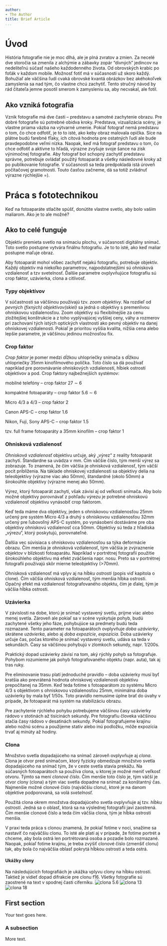 ```yaml
---
author:
- The Author
title: Brief Article
...
```


Úvod
====

História fotografie nie je moc dlhá, ale je plná zvratov a zmien. Za
necelé dve storočia sa zmenila z alchýmie a zábavky zopár “divných”
jedincov na nedeliteľnú súčasť našeho každodenného života. Od obrovských
krabíc po foťák v každom mobile. Možnosť fotiť má v súčasnosti už skoro
každý. Bohužiaľ ale väčšina ľudí cvaká obrovské kvantá obrázkov bez
akéhokoľvek zamyslenia sa nad tým, čo vlastne chcú zachytiť. Tento
stručný návod by rád čitateľa jemne posotil smerom k zamysleniu sa, aby
necvakal, ale fotil.

Ako vzniká fotografia
---------------------

Vznik fotografie má dve časti – predstavu a samotné zachytenie obrazu.
Pre dobré fotografie sú potrebné obidva kroky. Predstava, vizualizácia
scény, je vlastne priama väzba na výtvarné umenie. Pokiaľ fotograf nemá
predstavu o tom, čo chce odfotiť, je to to isté, ako keby obraz malovala
opička. Síce na plátne budú farebné fľaky, ich citová hodnota pre
ostatných ľudí ale bude pravdepodobne veľmi nízka. Naopak, keď má
fotograf predstavu o tom, čo chce odfotiť a aktívne to hľadá, výrazne
zvyšuje svoje šance na zisk výnimočnej fotografie. Aby fotograf bol
schopný zachytiť predstavu správne, potrebuje ovládať použitý fotoaparát
a všetky následovné kroky až po publikovanie fotografie. V súčasnosti sa
teda predpokladá istá úroveň počítačovej gramotnosti. Touto časťou
začneme, dá sa totiž zvládnuť výrazne rýchlejšie =).

Práca s fototechnikou
=====================

Keď na fotoaparáte stlačíte spúšť, donútite vlastne svetlo, aby bolo
vaším maliarom. Ako je to ale možné?

Ako to celé funguje
-------------------

Objektív premieta svetlo na snímaciu plochu, v súčasnosti digitálny
snímač. Toto svetlo postupne vytvára finálnu fotografiu. Je to to isté,
ako keď maliar postupne maľuje obraz.

Aby fotoaparát mohol vôbec zachytiť nejakú fotografiu, potrebuje
objektív. Každý objektív má niekoľko parametrov, najpodstatnejšími sú
ohnisková vzdialenosť a tzv svetelnosť. Ďalšie parametre ovplyvňujúce
fotografiu sú crop faktor, uzávierka, clona a citlivosť.

### Typy objektívov

V súčastnosti sa väčšinou používajú tzv. *zoom objektívy*. Na rozdieľ od
*pevných (fixných) objektívov(skiel)* sa jedná o objektívy s premenlivou
ohniskovou vzdialenosťou. Zoom objektívy sú flexibilnejšie za cenu
zložitejšiej konštrukcie a z toho vyplývajúcej vyššiej ceny, váhy a
rozmerov pri zachovaní tých istých optických vlastností ako pevný
objektív na danej ohniskovej vzdialenosti. Pokiaľ je prioritou vyššia
kvalita, nižšia cena alebo lepšie parametre, je väčšinou jedinou
možnosťou fix.

### Crop faktor

*Crop faktor* je pomer medzi dĺžkou uhlopriečky snímača s dĺžkou
uhlopriečky 35mm kinofilmového políčka. Toto číslo sa dá používať
napríklad pre porovnávanie ohniskových vzdialeností, hĺbiek ostrostí
objektívov a pod. Crop faktory najbežnejších systémov:

mobilné telefóny – crop faktor 27 $\sim$ 6

kompaktné fotoaparáty – crop faktor 5.6 $\sim$ 6

Micro 4/3 a 4/3 – crop faktor 2

Canon APS-C – crop faktor 1.6

Nikon, Fuji, Sony APS-C – crop faktor 1.5

tzv. full frame fotoaparáty a 35mm kinofilm – crop faktor 1

### Ohnisková vzdialenosť

*Ohnisková vzdialenosť* objektívu určuje, aký „výrez“ z reality
fotoaparát zachytí. Štandardne sa uvádza v mm. Čím väčšie číslo, tým
menší výrez sa zobrazuje. To znamená, že čím väčšia je ohnisková
vzdialenosť, tým väčší pocit priblíženia. Na táklade ohniskovej
vzdialenosti sa objektívy delia na teleobjektívy (výrazne viac ako
50mm), štandardné (okolo 50mm) a širokoúhle objektívy (výrazne menej ako
50mm).

Výrez, ktorý fotoaparát zachytí, však závisí aj od veľkosti snímača. Aby
bolo možné objektívy porovnávať z pohľadu výrezu je potrebné ohniskovú
vzdialenosť objektívu vynásobiť crop faktorom.

Keď teda máme dva objektívy, jeden s ohniskovou vzdialenosťou 25mm
určený pre systém Micro 4/3 a druhý s ohniskovou vzdialenosťou 32mm
určený pre ľubovoľný APS-C systém, po vynásobení dostáváme pre oba
objektívy ohniskovú vzdialenosť cca 50mm. Objektívy sú teda z hľadiska
„výrezu“, ktorý poskytujú, porovnateľné.

Ďalšia vec súvisiaca s ohniskovou vzdialenosťou sa týka deformácie
obrazu. Čím menšia je ohnisková vzdialenosť, tým väčšia je zvýraznenie
objektov v blízkosti fotoaparátu. Napríklad v portrétnej fotografii
použitie širokoúhleho objektívu má efekt zväčšenia napr. nosu. Preto sa
v portrétnej fotografii používajú skôr mierne teleobjektívy (\>70mm).

Ohnisková vzdialenosť má vplyv aj na *hĺbku ostrosti* (popis viď
kapitola o clone). Čím väčšia ohnisková vzdialenosť, tým menšia hĺbka
ostrosti. Opačný efekt má vzdialenosť fotografovaného objektu, čím je
ďalej, tým je väčšia hĺbka ostrosti.

### Uzávierka

V závislosti na dobe, ktorú je snímač vystavený svetlu, prijme viac
alebo menej svetla. Zároveň ale pokiaľ sa v scéne vyskytuje pohyb, budú
zachytené všetky jeho fáze, pohybujúce sa predmety budú teda rozmazané.
Tento parameter na fotoaparátoch ovplyvňuje *doba uzávierky*, skrátene
*uzávierka*, alebo aj *doba expozície*, *expozícia*. Doba uzávierky
určuje čas, počas ktorého je snímač vystavený svetlu, udáva sa teda v
sekundách. Časy sa väčšinou pohybujú v zlomkoch sekundy, napr. 1/200s.

Praktický dopad uzávierky závisí na tom, aký rýchly pohyb sa
fotografuje. Pohybom rozumieme jak pohyb fotografovaného objektu (napr.
auta), tak aj tras ruky.

Pre eliminovanie trasu platí jednoduché pravidlo – doba uzávierky musí
byť kratšia ako prevrátená hodnota ohniskovej vzdialenosti objektívu
prepočítanej na 35mm. Keď teda fotíme s fotoaparátom zo systému Micro
4/3 s objektívom s ohniskovou vzdialenosťou 25mm, minimálna doba
uzávierky by mala byť 1/50s. Toto pravidlo nemusíme úplne brať do úvahy
v prípade, že fotoaparát má systém na stabilizáciu obrazu.

Pre zachytenie rýchleho pohybu potrebujeme väčšinou časy uzávierky
rádovo v stotinách až tisícinách sekundy. Pre fotografiu človeka
väčšinou stačia časy rádovo v desatinách sekundy. Pokiaľ fotografujeme
krajinu alebo nožnú scénu a použijeme statív alebo inú podložku, môže
expozícia trvať aj minúty až hodiny.

### Clona

Množstvo svetla dopadajúceho na snímač zároveň ovplyvňuje aj *clona*.
Clona je otvor pred snímačom, ktorý fyzicky obmedzuje množstvo svetla
dopadajúceho na snímač tým, že v ceste svetla stavia prekážu. Na
súčasných fotoaparátoch sa používa clona, u ktorej je možné meniť
veľkosť otvoru. Týmto sa mení *clonové číslo*. Čím menšie toto číslo je,
tým väčší je otvor clony (clona) a tým viac svetla dopadne na snímač za
konštantný čas. Najmenšie možné clonové číslo (najväčšiu clonu), ktoré
je na danom objektíve podporovaná, sa volá *svetelnosť*.

Použitá clona okrem množstva dopadajúceho svetla ovplyvňuje aj tzv.
*hĺbku ostrosti*. Jedná sa o oblasť, ktorá sa na výslednej fotografii
javí zaostrená. Čím menšie clonové číslo a teda čím väčšia clona, tým je
hĺbka ostrosti menšia.

V praxi teda práca s clonou znamená, že pokiaľ fotíme v noci, snažíme sa
nastaviť čo najväčšiu clonu. To isté ale platí aj v prípade, že fotíme
portrét a chceme, aby bola ostrá len portrétovaná osoba a pozadie bolo
rozmazané. Naopak, pokiaľ fotíme krajinu, je treba zvýšiť clonové číslo
(zmenšiť clonu) tak, aby bola čo najväčšia oblasť pokrytá hĺbkou
ostrosti a teda ostrá.

#### Ukážky clony

Na následujúcich fotografiách je ukážka vplyvu clony na hĺbku ostrosti.
Taktiež je vidieť dopad difrakcie pre clonu f16. Všetky fotografie sú
zaostrené na text v spodnej časti ciferníku.
![clona 5.6](samples/clock-f5_6.jpg)
![clona 13](samples/clock-f13.jpg)
![clona 18](samples/clock-f18.jpg)

First section
-------------

Your text goes here.

### A subsection

More text.
